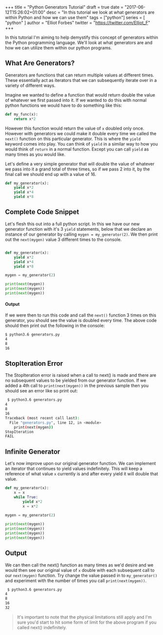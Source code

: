 +++
title = "Python Generators Tutorial"
draft = true
date = "2017-06-12T15:26:02+01:00"
desc = "In this tutorial we look at what generators are within Python and how we can use them"
tags = ["python"]
series = [ "python" ]
author = "Elliot Forbes"
twitter = "https://twitter.com/Elliot_F"
+++

In this tutorial I'm aiming to help demystify this concept of generators within the Python programming language. We'll look at what generators are and how we can utilize them within our python programs.

## What Are Generators?

Generators are functions that can return multiple values at different times. These essentially act as iterators that we can subsequently iterate over in a variety of different ways. 

Imagine we wanted to define a function that would return double the value of whatever we first passed into it. If we wanted to do this with normal python functions we would have to do something like this:

~~~python
def my_func(x):
    return x*2
~~~

However this function would return the value of `x` doubled only once. However with generators we could make it double every time we called the `next()` function on this particular generator. This is where the `yield` keyword comes into play. You can think of `yield` in a similar way to how you would think of `return` in a normal function. Except you can call `yield` as many times as you would like.

Let's define a very simple generator that will double the value of whatever we pass into it a grand total of three times, so if we pass 2 into it, by the final call we should end up with a value of 16.

~~~python
def my_generator(x):
    yield x*2
    yield x*4
    yield x*8
~~~

## Complete Code Snippet

Let's flesh this out into a full python script. In this we have our new generator function with it's 3 `yield` statements, below that we declare an instance of our generator by calling `mygen = my_generator(2)`. We then print out the `next(mygen)` value 3 different times to the console.

~~~python

def my_generator(x):
    yield x*2
    yield x*4
    yield x*8

mygen = my_generator(2)

print(next(mygen))
print(next(mygen))
print(next(mygen))
~~~

#### Output

If we were then to run this code and call the `next()` function 3 times on this generator, you should see the value is doubled every time. The above code should then print out the following in the console:

~~~bash
$ python3.6 generators.py
4
8
16
~~~

## StopIteration Error

The StopIteration error is raised when a call to next() is made and there are no subsequent values to be yielded from our generator function. If we added a 4th call to `print(next(mygen))` in the previous sample then you should see an error like so print out:

~~~bash
 $ python3.6 generators.py
4
8
16
Traceback (most recent call last):
  File "generators.py", line 12, in <module>
    print(next(mygen))
StopIteration
FAIL
~~~

## Infinite Generator

Let's now improve upon our original generator function. We can implement an iterator that continues to yield values indefinitely. This will keep a reference of what value `x` currently is and after every yield it will double that value. 

~~~python
def my_generator(x):
    x = x
    while True:
        yield x*2
        x = x*2
        
mygen = my_generator(2)

print(next(mygen))
print(next(mygen))
print(next(mygen))
print(next(mygen))
~~~

## Output

We can then call the next() function as many times as we'd desire and we would then see our original value of `x` double with each subsequent call to our `next(mygen)` function. Try change the value passed in to `my_generator()` and experiment with the number of times you call `print(next(mygen))`.

~~~bash
 $ python3.6 generators.py
4
8
16
32
~~~

> It's important to note that the physical limitations still apply and I'm sure you'd start to hit some form of limit for the above program if you called next() indefinitely.